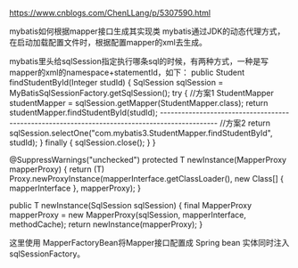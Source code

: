 https://www.cnblogs.com/ChenLLang/p/5307590.html

mybatis如何根据mapper接口生成其实现类
    mybatis通过JDK的动态代理方式，在启动加载配置文件时，根据配置mapper的xml去生成。

mybatis里头给sqlSession指定执行哪条sql的时候，有两种方式，一种是写mapper的xml的namespace+statementId，如下：
public Student findStudentById(Integer studId) {
    SqlSession sqlSession = MyBatisSqlSessionFactory.getSqlSession();
    try {
        //方案1
        StudentMapper studentMapper = sqlSession.getMapper(StudentMapper.class);
        return studentMapper.findStudentById(studId);
    ----------------------------------------------------------------------------------------------
        //方案2
        return sqlSession.selectOne("com.mybatis3.StudentMapper.findStudentById", studId);
    } finally {
        sqlSession.close();
    }
}

@SuppressWarnings("unchecked")
protected T newInstance(MapperProxy<T> mapperProxy) {
    return (T) Proxy.newProxyInstance(mapperInterface.getClassLoader(), new Class[] { mapperInterface }, mapperProxy);
}

public T newInstance(SqlSession sqlSession) {
    final MapperProxy<T> mapperProxy = new MapperProxy<T>(sqlSession, mapperInterface, methodCache);
    return newInstance(mapperProxy);
}

这里使用 MapperFactoryBean将Mapper接口配置成 Spring bean 实体同时注入sqlSessionFactory。




